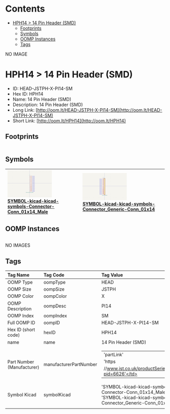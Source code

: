 



Contents
========

* [HPH14 > 14 Pin Header (SMD)](#hph14--14-pin-header-smd)
	* [Footprints](#footprints)
	* [Symbols](#symbols)
	* [OOMP Instances](#oomp-instances)
	* [Tags](#tags)
  
NO IMAGE  
# HPH14 > 14 Pin Header (SMD)

- ID: HEAD-JSTPH-X-PI14-SM
- Hex ID: HPH14
- Name: 14 Pin Header (SMD)
- Description: 14 Pin Header (SMD)
- Long Link: [http://oom.lt/HEAD-JSTPH-X-PI14-SM](http://oom.lt/HEAD-JSTPH-X-PI14-SM)
- Short Link: [http://oom.lt/HPH14](http://oom.lt/HPH14)

## Footprints
  

||||
| :--- | :--- | :--- |

## Symbols
  

|[![](https://raw.githubusercontent.com/oomlout/oomlout_OOMP_eda_V2/main/SYMBOL/kicad/kicad-symbols/Connector/Conn_01x14_Male/image_140.png)<br>SYMBOL-kicad-kicad-symbols-Connector-Conn_01x14_Male](https://github.com/oomlout/oomlout_OOMP_eda_V2/tree/main/SYMBOL/kicad/kicad-symbols/Connector/Conn_01x14_Male/)|[![](https://raw.githubusercontent.com/oomlout/oomlout_OOMP_eda_V2/main/SYMBOL/kicad/kicad-symbols/Connector_Generic/Conn_01x14/image_140.png)<br>SYMBOL-kicad-kicad-symbols-Connector_Generic-Conn_01x14](https://github.com/oomlout/oomlout_OOMP_eda_V2/tree/main/SYMBOL/kicad/kicad-symbols/Connector_Generic/Conn_01x14/)||
| :--- | :--- | :--- |

## OOMP Instances
  

||||
| :--- | :--- | :--- |
  
NO IMAGES  
## Tags
  

|Tag Name|Tag Code|Tag Value|
| :--- | :--- | :--- |
|OOMP Type|oompType|HEAD|
|OOMP Size|oompSize|JSTPH|
|OOMP Color|oompColor|X|
|OOMP Description|oompDesc|PI14|
|OOMP Index|oompIndex|SM|
|Full OOMP ID|oompID|HEAD-JSTPH-X-PI14-SM|
|Hex ID (short code)|hexID|HPH14|
|name|name|14 Pin Header (SMD)|
|Part Number (Manufacturer)|manufacturerPartNumber|<table><tr><td>'partLink'</td></tr><tr><td> 'https</td></tr><tr><td>//www.jst.co.uk/productSeries.php?pid=6626'</td></tr></table>|
|Symbol Kicad|symbolKicad|'SYMBOL-kicad-kicad-symbols-Connector-Conn_01x14_Male', 'SYMBOL-kicad-kicad-symbols-Connector_Generic-Conn_01x14'|
||||
